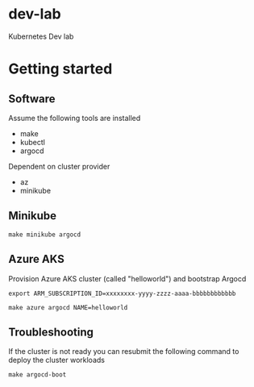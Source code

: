 # dev-lab
Kubernetes Dev lab

# Getting started

## Software
Assume the following tools are installed

* make
* kubectl
* argocd

Dependent on cluster provider

* az
* minikube

## Minikube

```
make minikube argocd
```

## Azure AKS

Provision Azure AKS cluster (called "helloworld") and bootstrap Argocd

```
export ARM_SUBSCRIPTION_ID=xxxxxxxx-yyyy-zzzz-aaaa-bbbbbbbbbbbb

make azure argocd NAME=helloworld
```

## Troubleshooting

If the cluster is not ready you can resubmit the following command to deploy the cluster workloads

```
make argocd-boot
```
